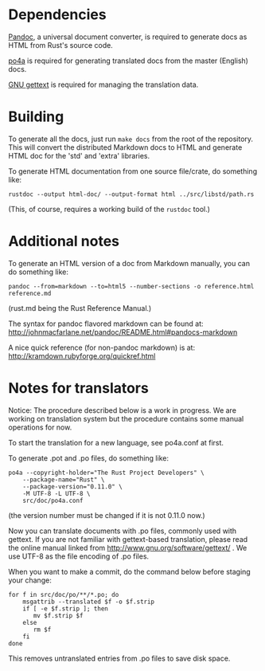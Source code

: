 # Dependencies

[Pandoc](http://johnmacfarlane.net/pandoc/installing.html), a universal
document converter, is required to generate docs as HTML from Rust's
source code.

[po4a](http://po4a.alioth.debian.org/) is required for generating translated
docs from the master (English) docs.

[GNU gettext](http://www.gnu.org/software/gettext/) is required for managing
the translation data.

# Building

To generate all the docs, just run `make docs` from the root of the repository.
This will convert the distributed Markdown docs to HTML and generate HTML doc
for the 'std' and 'extra' libraries.

To generate HTML documentation from one source file/crate, do something like:

~~~~
rustdoc --output html-doc/ --output-format html ../src/libstd/path.rs
~~~~

(This, of course, requires a working build of the `rustdoc` tool.)

# Additional notes

To generate an HTML version of a doc from Markdown manually, you can do
something like:

~~~~
pandoc --from=markdown --to=html5 --number-sections -o reference.html reference.md
~~~~

(rust.md being the Rust Reference Manual.)

The syntax for pandoc flavored markdown can be found at:
http://johnmacfarlane.net/pandoc/README.html#pandocs-markdown

A nice quick reference (for non-pandoc markdown) is at:
http://kramdown.rubyforge.org/quickref.html

# Notes for translators

Notice: The procedure described below is a work in progress. We are working on
translation system but the procedure contains some manual operations for now.

To start the translation for a new language, see po4a.conf at first.

To generate .pot and .po files, do something like:

~~~~
po4a --copyright-holder="The Rust Project Developers" \
    --package-name="Rust" \
    --package-version="0.11.0" \
    -M UTF-8 -L UTF-8 \
    src/doc/po4a.conf
~~~~

(the version number must be changed if it is not 0.11.0 now.)

Now you can translate documents with .po files, commonly used with gettext. If
you are not familiar with gettext-based translation, please read the online
manual linked from http://www.gnu.org/software/gettext/ . We use UTF-8 as the
file encoding of .po files.

When you want to make a commit, do the command below before staging your
change:

~~~~
for f in src/doc/po/**/*.po; do
    msgattrib --translated $f -o $f.strip
    if [ -e $f.strip ]; then
       mv $f.strip $f
    else
       rm $f
    fi
done
~~~~

This removes untranslated entries from .po files to save disk space.
